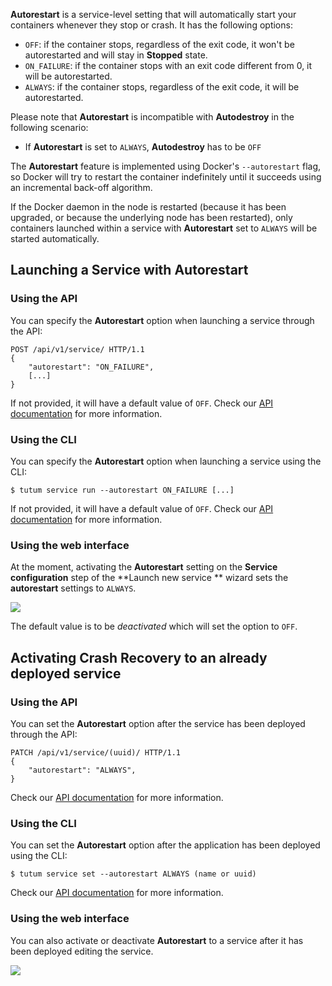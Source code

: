 **Autorestart** is a service-level setting that will automatically start your containers whenever they stop or crash. It has the following options:

- `OFF`: if the container stops, regardless of the exit code, it won't be autorestarted and will stay in **Stopped** state.
- `ON_FAILURE`: if the container stops with an exit code different from 0, it will be autorestarted.
- `ALWAYS`: if the container stops, regardless of the exit code, it will be autorestarted.

Please note that **Autorestart** is incompatible with **Autodestroy** in the following scenario:

- If **Autorestart** is set to `ALWAYS`, **Autodestroy** has to be `OFF`

The **Autorestart** feature is implemented using Docker's `--autorestart` flag, so Docker will try to restart the container indefinitely until it succeeds using an incremental back-off algorithm.

If the Docker daemon in the node is restarted (because it has been upgraded, or because the underlying node has been restarted), only containers launched within a service with **Autorestart** set to `ALWAYS` will be started automatically.


## Launching a Service with Autorestart 

### Using the API

You can specify the **Autorestart** option when launching
a service through the API:

```
POST /api/v1/service/ HTTP/1.1 
{ 
	"autorestart": "ON_FAILURE",
	[...] 
} 
```

If not provided, it will have a default value of `OFF`. Check our [API documentation](https://docs.tutum.co/v2/api/?http) for more information.

### Using the CLI

You can specify the **Autorestart** option when launching a service using the CLI:

```
$ tutum service run --autorestart ON_FAILURE [...] 
```

If not provided, it will have a default value of `OFF`. Check our [API documentation](https://docs.tutum.co/v2/api/?shell) for more information.

### Using the web interface

At the moment, activating the **Autorestart** setting on the **Service configuration** step of the **Launch new service ** wizard sets the **autorestart** settings to `ALWAYS`.

![](https://s.tutum.co/support/images/service-wizard-crash-recovery.png)

The default value is to be *deactivated* which will set the option to `OFF`.


## Activating Crash Recovery to an already deployed service 

### Using the API
 
You can set the **Autorestart** option after the service has been deployed through the API:

```
PATCH /api/v1/service/(uuid)/ HTTP/1.1 
{ 
	"autorestart": "ALWAYS",
} 
```

Check our [API documentation](https://docs.tutum.co/v2/api/?http) for more information.

### Using the CLI

You can set the **Autorestart** option after the application has been deployed using the CLI:

``` 
$ tutum service set --autorestart ALWAYS (name or uuid) 
```

Check our [API documentation](https://docs.tutum.co/v2/api/?shell) for more information.

### Using the web interface

You can also activate or deactivate **Autorestart** to a service after it has been deployed editing the service.

![](https://s.tutum.co/support/images/service-crash-recovery-enable-disable.gif)